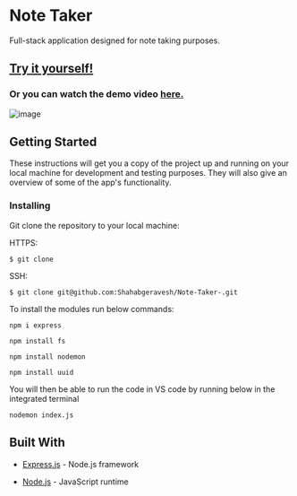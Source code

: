 # Note Taker 

Full-stack application designed for note taking purposes. 

## [Try it yourself!](    ) 

### Or you can watch the demo video [here.]()

![image]( )

## Getting Started

These instructions will get you a copy of the project up and running on your local machine for development and testing purposes. They will also give an overview of some of the app's functionality. 

### Installing

Git clone the repository to your local machine: 

HTTPS:
```
$ git clone 
```
SSH:
````
$ git clone git@github.com:Shahabgeravesh/Note-Taker-.git
````

To install the modules run below commands: 
````
npm i express
````
````
npm install fs
````
````
npm install nodemon
````
````
npm install uuid
````

You will then be able to run the code in VS code by running below in the integrated terminal
````
nodemon index.js 
````

## Built With


* [Express.js](https://expressjs.com/) - Node.js framework

* [Node.js](https://nodejs.org/en/) - JavaScript runtime

